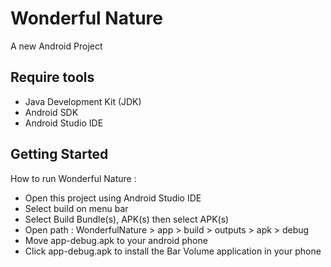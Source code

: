 # Wonderful Nature

A new Android Project

## Require tools

- Java Development Kit (JDK)
- Android SDK
- Android Studio IDE

## Getting Started

How to run Wonderful Nature :

- Open this project using Android Studio IDE
- Select build on menu bar
- Select Build Bundle(s), APK(s) then select APK(s)
- Open path : WonderfulNature > app > build > outputs > apk > debug
- Move app-debug.apk to your android phone
- Click app-debug.apk to install the Bar Volume application in your phone
